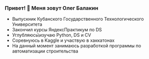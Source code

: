 ### Привет! 👋 Меня зовут Олег Балакин

<!--
**Oleg-Balakin/Oleg-Balakin** is a ✨ _special_ ✨ repository because its `README.md` (this file) appears on your GitHub profile.

Here are some ideas to get you started:

- 🔭 I’m currently working on ...
- 🌱 I’m currently learning ...
- 👯 I’m looking to collaborate on ...
- 🤔 I’m looking for help with ...
- 💬 Ask me about ...
- 📫 How to reach me: ...
- 😄 Pronouns: ...
- ⚡ Fun fact: ...
-->
- Выпускник Кубанского Государственного Технологического Университета
- Закончил курсы ЯндексПрактикум по DS
- Углубляюсь\изучаю Python, DS и CV
- Соревнуюсь в Kaggle и участвую в хаккатонах
- На данный момент занимаюсь разработкой программы по автоматизации строительства
